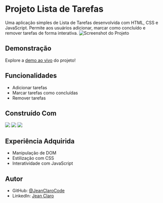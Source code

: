 # Projeto Lista de Tarefas

Uma aplicação simples de Lista de Tarefas desenvolvida com HTML, CSS e JavaScript. Permite aos usuários adicionar, marcar como concluído e remover tarefas de forma interativa.
![Screenshot do Projeto](https://cdn.discordapp.com/attachments/1191939799716732960/1195214074431152259/Screenshot_2024-01-12_005318.png?ex=65b32cd9&is=65a0b7d9&hm=01cdd9fca4a04e06f4d683bf9c1dfcbea9511d3f0a34a4b2858bff87250e2f0d)
## Demonstração
Explore a [demo ao vivo](https://jeanclarocode.github.io/To-do-list-project/) do projeto!

## Funcionalidades
- Adicionar tarefas
- Marcar tarefas como concluídas
- Remover tarefas

## Construído Com
<div>
  <img src="https://img.shields.io/badge/HTML5-E34F26?style=for-the-badge&logo=html5&logoColor=white">
  <img src="https://img.shields.io/badge/CSS3-1572B6?style=for-the-badge&logo=css3&logoColor=white">
  <img src="https://img.shields.io/badge/JavaScript-F7DF1E?style=for-the-badge&logo=javascript&logoColor=black">
</div>

## Experiência Adquirida
- Manipulação de DOM
- Estilização com CSS
- Interatividade com JavaScript

## Autor
- GitHub: [@JeanClaroCode](https://github.com/JeanClaroCode)
- LinkedIn: [Jean Claro](https://www.linkedin.com/in/jeanclaro/)
